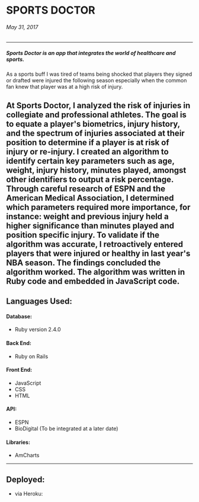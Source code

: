 # SPORTS DOCTOR

###### May 31, 2017
----

##### Sports Doctor is an app that integrates the world of healthcare and sports.
As a sports buff I was tired of teams being shocked that players they signed or drafted were injured the following season especially when the common fan knew that player was at a high risk of injury.

At Sports Doctor, I analyzed the risk of injuries in collegiate and professional athletes. The goal is to equate a player's biometrics, injury history, and the spectrum of injuries associated at their position to determine if a player is at risk of injury or re-injury. I created an algorithm to identify certain key parameters such as age, weight, injury history, minutes played, amongst other identifiers to output a risk percentage.
Through careful research of ESPN and the American Medical Association, I determined which parameters required more importance, for instance: weight and previous injury held a higher significance than minutes played and position specific injury. To validate if the algorithm was accurate, I retroactively entered players that were injured or healthy in last year's NBA season. The findings concluded the algorithm worked. The algorithm was written in Ruby code and embedded in JavaScript code.
---
## Languages Used:
#### Database:
* Ruby version 2.4.0

#### Back End:
* Ruby on Rails
#### Front End:
* JavaScript
* CSS
* HTML
#### API:
* ESPN
* BioDigital (To be integrated at a later date)
#### Libraries:
* AmCharts
---
## Deployed:
* via Heroku:
